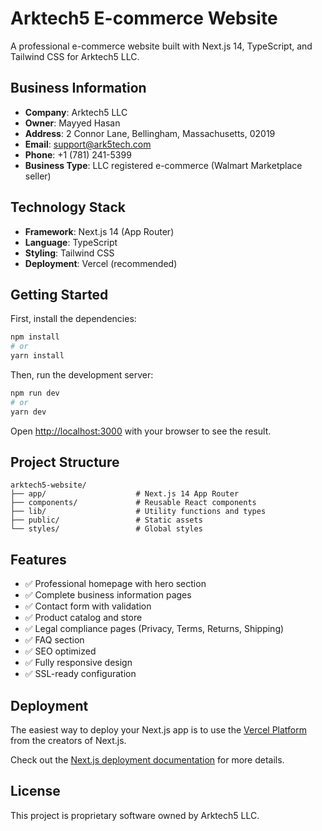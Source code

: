 # Arktech5 E-commerce Website

A professional e-commerce website built with Next.js 14, TypeScript, and Tailwind CSS for Arktech5 LLC.

## Business Information

- **Company**: Arktech5 LLC
- **Owner**: Mayyed Hasan
- **Address**: 2 Connor Lane, Bellingham, Massachusetts, 02019
- **Email**: support@ark5tech.com
- **Phone**: +1 (781) 241-5399
- **Business Type**: LLC registered e-commerce (Walmart Marketplace seller)

## Technology Stack

- **Framework**: Next.js 14 (App Router)
- **Language**: TypeScript
- **Styling**: Tailwind CSS
- **Deployment**: Vercel (recommended)

## Getting Started

First, install the dependencies:

```bash
npm install
# or
yarn install
```

Then, run the development server:

```bash
npm run dev
# or
yarn dev
```

Open [http://localhost:3000](http://localhost:3000) with your browser to see the result.

## Project Structure

```
arktech5-website/
├── app/                    # Next.js 14 App Router
├── components/             # Reusable React components
├── lib/                    # Utility functions and types
├── public/                 # Static assets
└── styles/                 # Global styles
```

## Features

- ✅ Professional homepage with hero section
- ✅ Complete business information pages
- ✅ Contact form with validation
- ✅ Product catalog and store
- ✅ Legal compliance pages (Privacy, Terms, Returns, Shipping)
- ✅ FAQ section
- ✅ SEO optimized
- ✅ Fully responsive design
- ✅ SSL-ready configuration

## Deployment

The easiest way to deploy your Next.js app is to use the [Vercel Platform](https://vercel.com/new?utm_medium=default-template&filter=next.js&utm_source=create-next-app&utm_campaign=create-next-app-readme) from the creators of Next.js.

Check out the [Next.js deployment documentation](https://nextjs.org/docs/deployment) for more details.

## License

This project is proprietary software owned by Arktech5 LLC.